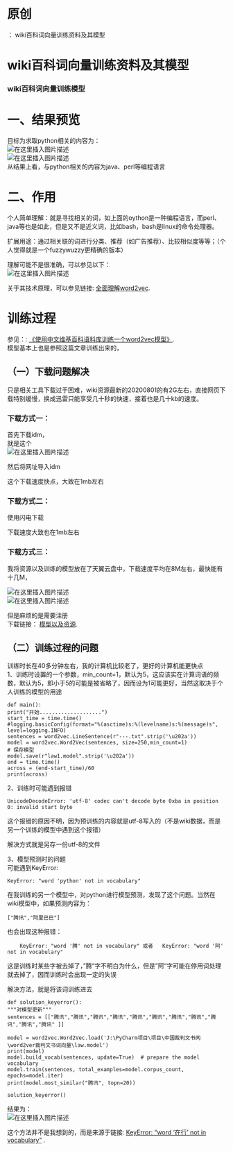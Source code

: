 # 原创

： wiki百科词向量训练资料及其模型

# wiki百科词向量训练资料及其模型

### wiki百科词向量训练模型

# 一、结果预览

目标为求取python相关的内容为：<br/> <img alt="在这里插入图片描述" src="https://img-blog.csdnimg.cn/20200808131831224.png"/><br/> <img alt="在这里插入图片描述" src="https://img-blog.csdnimg.cn/20200808131913780.png"/><br/>
从结果上看，与python相关的内容为java、perl等编程语言

# 二、作用

个人简单理解：就是寻找相关的词，如上面的oython是一种编程语言，而perl、java等也是如此，但是又不是近义词，比如bash，bash是linux的命令处理器。

扩展用途：通过相关联的词进行分类、推荐（如广告推荐）、比较相似度等等；（个人觉得就是一个fuzzywuzzy更精确的版本）

理解可能不是很准确，可以参见以下：<br/> <img alt="在这里插入图片描述" src="https://img-blog.csdnimg.cn/20200808133217485.png?x-oss-process=image/watermark,type_ZmFuZ3poZW5naGVpdGk,shadow_10,text_aHR0cHM6Ly9ibG9nLmNzZG4ubmV0L3B5dGhvbl9fcmVwb3J0ZWQ=,size_16,color_FFFFFF,t_70"/>

关于其技术原理，可以参见链接: [全面理解word2vec](https://zhuanlan.zhihu.com/p/33799633).

# 训练过程

参见：: [《使用中文维基百科语料库训练一个word2vec模型》](https://blog.csdn.net/sinat_29957455/article/details/81432846?utm_source=blogxgwz8&amp;utm_medium=distribute.pc_relevant.none-task-blog-title-3&amp;spm=1001.2101.3001.4242).<br/>
模型基本上也是参照这篇文章训练出来的，

## （一）下载问题解决

只是相关工具下载过于困难，wiki资源最新的20200801的有2G左右，直接网页下载特别缓慢，换成迅雷只能享受几十秒的快速，接着也是几十kb的速度。

### 下载方式一：

首先下载idm，<br/>
就是这个<br/> <img alt="在这里插入图片描述" src="https://img-blog.csdnimg.cn/20200808135446312.png?x-oss-process=image/watermark,type_ZmFuZ3poZW5naGVpdGk,shadow_10,text_aHR0cHM6Ly9ibG9nLmNzZG4ubmV0L3B5dGhvbl9fcmVwb3J0ZWQ=,size_16,color_FFFFFF,t_70"/>

然后将网址导入idm

这个下载速度快点，大致在1mb左右

### 下载方式二：

使用闪电下载

<img alt="" src="https://img-blog.csdnimg.cn/2020080813562978.png?x-oss-process=image/watermark,type_ZmFuZ3poZW5naGVpdGk,shadow_10,text_aHR0cHM6Ly9ibG9nLmNzZG4ubmV0L3B5dGhvbl9fcmVwb3J0ZWQ=,size_16,color_FFFFFF,t_70"/><br/>
下载速度大致也在1mb左右

### 下载方式三：

我将资源以及训练的模型放在了天翼云盘中，下载速度平均在8M左右，最快能有十几M，

<img alt="在这里插入图片描述" src="https://img-blog.csdnimg.cn/2020080814064665.png"/><br/> <img alt="在这里插入图片描述" src="https://img-blog.csdnimg.cn/20200808140657576.png"/>

但是麻烦的是需要注册<br/> 下载链接： [模型以及资源](https://cloud.189.cn/t/aqIRnmiUnmay).

## （二）训练过程的问题

训练时长在40多分钟左右，我的计算机比较老了，更好的计算机能更快点<br/>
1、训练时设置的一个参数，min_count=1，默认为5，这应该实在计算词语的频数，默认为5，即小于5的可能是被省略了，因而设为1可能更好，当然这取决于个人训练的模型的用途

```
def main():
print("开始....................")
start_time = time.time()
#logging.basicConfig(format="%(asctime)s:%(levelname)s:%(message)s", level=logging.INFO)
sentences = word2vec.LineSentence(r"---.txt".strip('\u202a'))
model = word2vec.Word2Vec(sentences, size=250,min_count=1)
# 保存模型
model.save(r"law1.model".strip('\u202a'))
end = time.time()
across = (end-start_time)/60
print(across)

```

2、训练时可能遇到报错

```
UnicodeDecodeError: 'utf-8' codec can't decode byte 0xba in position 0: invalid start byte

```

这个报错的原因不明，因为预训练的内容就是utf-8写入的（不是wiki数据，而是另一个训练的模型中遇到这个报错）

解决方式就是另存一份utf-8的文件

3、模型预测时的问题<br/> 可能遇到KeyError:

```
KeyError: "word 'python' not in vocabulary"

```

在我训练的另一个模型中，对python进行模型预测，发现了这个问题。当然在wiki模型中，如果预测内容为：

```
["腾讯","阿里巴巴"]

```

也会出现这种报错：

```
	KeyError: "word '腾' not in vocabulary" 或者 	KeyError: "word '阿' not in vocabulary"

```

这是训练时某些字被去掉了，”腾“字不明白为什么，但是”阿“字可能在停用词处理就去掉了，因而训练时会出现一定的失误

解决方法，就是将该词训练进去

```
def solution_keyerror():
"""对模型更新"""
sentences = [["腾讯","腾讯","腾讯","腾讯","腾讯","腾讯","腾讯","腾讯","腾讯","腾讯","腾讯" ]]

model = word2vec.Word2Vec.load('J:\PyCharm项目\项目\中国裁判文书网\word2ver裁判文书词向量\law.model')
print(model)
model.build_vocab(sentences, update=True)  # prepare the model vocabulary
model.train(sentences, total_examples=model.corpus_count, epochs=model.iter)
print(model.most_similar("腾讯", topn=20))

solution_keyerror()

```

结果为：<br/> <img alt="在这里插入图片描述" src="https://img-blog.csdnimg.cn/20200808142547304.png?x-oss-process=image/watermark,type_ZmFuZ3poZW5naGVpdGk,shadow_10,text_aHR0cHM6Ly9ibG9nLmNzZG4ubmV0L3B5dGhvbl9fcmVwb3J0ZWQ=,size_16,color_FFFFFF,t_70"/>

这个方法并不是我想到的，而是来源于链接: [KeyError: “word ‘在行’ not in vocabulary”](https://blog.csdn.net/weixin_40143316/article/details/96463223?utm_medium=distribute.pc_relevant.none-task-blog-utm_term-1&amp;spm=1001.2101.3001.4242)
.
